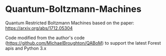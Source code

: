 # Quantum-Boltzmann-Machines
Quantum Restricted Boltzmann Machines based on the paper: https://arxiv.org/abs/1712.05304 

Code modified from the author's code (https://github.com/MichaelBroughton/QABoM) to support the latest Forest apis and Python 3.x
